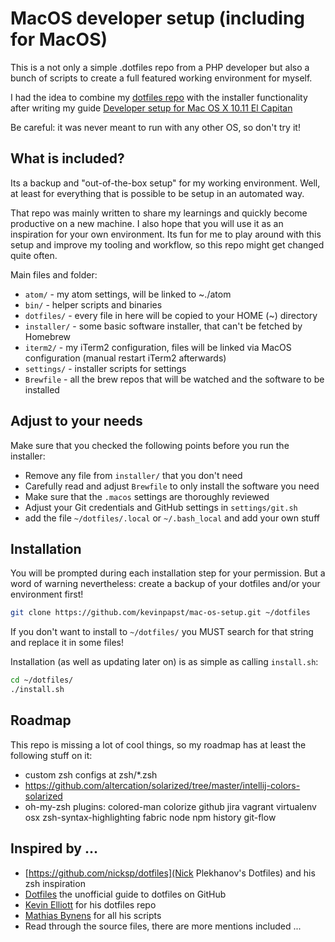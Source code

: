 # MacOS developer setup (including for MacOS)

This is a not only a simple .dotfiles repo from a PHP developer
but also a bunch of scripts to create a full featured working environment for myself. 

I had the idea to combine my [dotfiles repo](https://github.com/kevinpapst/dotfiles) with the installer functionality after writing my guide [Developer setup for Mac OS X 10.11 El Capitan](https://gist.github.com/kevinpapst/24e251a5bf3a01174a231e8eeb13d6cd)

Be careful: it was never meant to run with any other OS, so don't try it!

## What is included?

Its a backup and "out-of-the-box setup" for my working environment. Well, at least for everything that is possible to be setup in an automated way.

That repo was mainly written to share my learnings and quickly become productive on a new machine. I also hope that you will use it as an inspiration for your own environment. 
Its fun for me to play around with this setup and improve my tooling and workflow, so this repo might get changed quite often. 

Main files and folder:

- `atom/` - my atom settings, will be linked to ~./atom  
- `bin/` - helper scripts and binaries  
- `dotfiles/` - every file in here will be copied to your HOME (~) directory  
- `installer/` - some basic software installer, that can't be fetched by Homebrew
- `iterm2/` - my iTerm2 configuration, files will be linked via MacOS configuration (manual restart iTerm2 afterwards) 
- `settings/` - installer scripts for settings
- `Brewfile` - all the brew repos that will be watched and the software to be installed  

## Adjust to your needs

Make sure that you checked the following points before you run the installer:

- Remove any file from `installer/` that you don't need
- Carefully read and adjust `Brewfile` to only install the software you need   
- Make sure that the `.macos` settings are thoroughly reviewed    
- Adjust your Git credentials and GitHub settings in `settings/git.sh` 
- add the file `~/dotfiles/.local` or `~/.bash_local` and add your own stuff

## Installation

You will be prompted during each installation step for your permission.
But a word of warning nevertheless: create a backup of your dotfiles and/or your environment first!

```bash
git clone https://github.com/kevinpapst/mac-os-setup.git ~/dotfiles
```

If you don't want to install to `~/dotfiles/` you MUST search for that string and replace it in some files!


Installation (as well as updating later on) is as simple as calling `install.sh`:

```bash
cd ~/dotfiles/
./install.sh
```

## Roadmap

This repo is missing a lot of cool things, so my roadmap has at least the following stuff on it:

- custom zsh configs at zsh/*.zsh
- https://github.com/altercation/solarized/tree/master/intellij-colors-solarized
- oh-my-zsh plugins: colored-man colorize github jira vagrant virtualenv osx zsh-syntax-highlighting fabric node npm history git-flow

## Inspired by ...

* [https://github.com/nicksp/dotfiles](Nick Plekhanov's Dotfiles) and his zsh inspiration
* [Dotfiles](http://dotfiles.github.io/) the unofficial guide to dotfiles on GitHub
* [Kevin Elliott](https://github.com/kevinelliott/.dotfiles) for his dotfiles repo
* [Mathias Bynens](https://github.com/mathiasbynens/dotfiles) for all his scripts
* Read through the source files, there are more mentions included ...